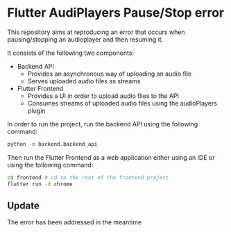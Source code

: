 # Flutter AudiPlayers Pause/Stop error
This repository aims at reproducing an error that occurs when pausing/stopping an audioplayer and then resuming it.

It consists of the following two components:
* Backend API
  * Provides an asynchronous way of uploading an audio file
  * Serves uploaded audio files as streams
* Flutter Frontend
  * Provides a UI in order to upload audio files to the API
  * Consumes streams of uploaded audio files using the audioPlayers plugin

In order to run the project, run the backend API using the following command:
```bash
python -m backend.backend_api
```

Then run the Flutter Frontend as a web application either using an IDE or using the following command:
```bash
cd frontend # cd to the root of the frontend project
flutter run -d chrome
```


## Update
The error has been addressed in the meantime

